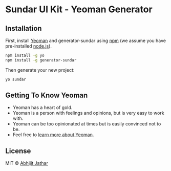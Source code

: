 <!--- 
# generator-sundar [![NPM version][npm-image]][npm-url] [![Build Status][travis-image]][travis-url] [![Dependency Status][daviddm-image]][daviddm-url]
-->

# Sundar UI Kit - Yeoman Generator

## Installation

First, install [Yeoman](http://yeoman.io) and generator-sundar using [npm](https://www.npmjs.com/) (we assume you have pre-installed [node.js](https://nodejs.org/)).

```bash
npm install -g yo
npm install -g generator-sundar
```

Then generate your new project:

```bash
yo sundar
```

## Getting To Know Yeoman

 * Yeoman has a heart of gold.
 * Yeoman is a person with feelings and opinions, but is very easy to work with.
 * Yeoman can be too opinionated at times but is easily convinced not to be.
 * Feel free to [learn more about Yeoman](http://yeoman.io/).

## License

MIT © [Abhijit Jathar](https://github.com/abbyjeet/sundar)


[npm-image]: https://badge.fury.io/js/generator-sundar.svg
[npm-url]: https://npmjs.org/package/generator-sundar
[travis-image]: https://travis-ci.com/abbyjeet/generator-sundar.svg?branch=master
[travis-url]: https://travis-ci.com/abbyjeet/generator-sundar
[daviddm-image]: https://david-dm.org/abbyjeet/generator-sundar.svg?theme=shields.io
[daviddm-url]: https://david-dm.org/abbyjeet/generator-sundar
